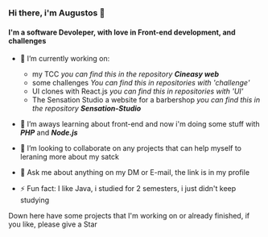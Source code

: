 ### Hi there, i'm Augustos 👋 
#### I'm a software Devoleper, with love in Front-end development, and challenges

- 🔭 I’m currently working on:
  - my TCC _you can find this in the repository **Cineasy web**_
  - some challenges _You can find this in repositories with 'challenge'_
  - UI clones with React.js _you can find this in repositories with 'UI'_
  - The Sensation Studio a website for a barbershop _you can find this in the repository **Sensation-Studio**_

- 🌱 I’m aways learning about front-end and now i'm doing some stuff with _**PHP**_ and _**Node.js**_ 

- 👯 I’m looking to collaborate on any projects that can help myself to leraning more about my satck

- 💬 Ask me about anything on my DM or E-mail, the link is in my profile

- ⚡ Fun fact: I like Java, i studied for 2 semesters, i just didn't keep studying

Down here have some projects that I'm working on or already finished, if you like, please give a Star 


